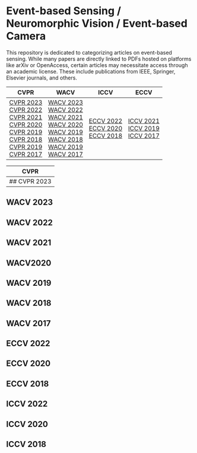# Event-based Sensing / Neuromorphic Vision / Event-based Camera 

This repository is dedicated to categorizing articles on event-based sensing. While many papers are directly linked to PDFs hosted on platforms like arXiv or OpenAccess, certain articles may necessitate access through an academic license. These include publications from IEEE, Springer, Elsevier journals, and others.

| CVPR | WACV | ICCV | ECCV |
| --------------- | --------------- | --------------- | ---------------|
| [CVPR 2023](#CVPR2023) <br>[CVPR 2022](#CVPR2022) <br>[CVPR 2021](#CVPR2021) <br>[CVPR 2020](#CVPR2020) <br>[CVPR 2019](#CVPR2019) <br>[CVPR 2018](#CVPR2018) <br>[CVPR 2019](#CVPR2018) <br>[CVPR 2017](#CVPR2017) | [WACV 2023](#WACV2023) <br>[WACV 2022](#WACV2022) <br>[WACV 2021](#WACV2021) <br>[WACV 2020](#WACV2020) <br>[WACV 2019](#WACV2019) <br>[WACV 2018](#WACV2018) <br>[WACV 2019](#WACV2018) <br>[WACV 2017](#WACV2017)    | [ECCV 2022](#ECCV2022) <br>[ECCV 2020](#ECCV2020) <br>[ECCV 2018](#ECCV2018)    |[ICCV 2021](#ICCV2021) <br>[ICCV 2019](#ICCV2019) <br>[ICCV 2017](#ICCV2017)  |

| CVPR  |
| --------------- | 
| ## CVPR 2023 <br> | 


## WACV 2023
## WACV 2022
## WACV 2021
## WACV2020
## WACV 2019
## WACV 2018
## WACV 2017

## ECCV 2022
## ECCV 2020
## ECCV 2018

## ICCV 2022
## ICCV 2020
## ICCV 2018



